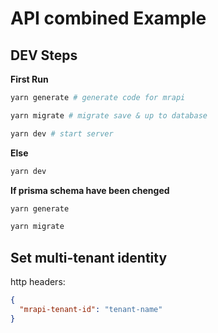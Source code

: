 # API combined Example

## DEV Steps

**First Run**

```bash
yarn generate # generate code for mrapi

yarn migrate # migrate save & up to database

yarn dev # start server
```

**Else**

```bash
yarn dev
```

**If prisma schema have been chenged**

```bash
yarn generate

yarn migrate
```

## Set multi-tenant identity

http headers:
```json
{
  "mrapi-tenant-id": "tenant-name"
}
```
